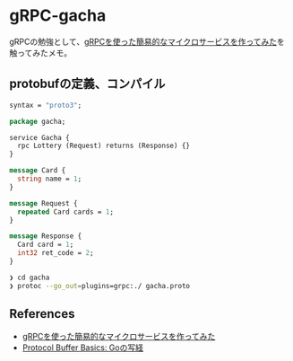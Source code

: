 # gRPC-gacha

gRPCの勉強として、[gRPCを使った簡易的なマイクロサービスを作ってみた](https://qiita.com/kotamat/items/a84301a16fc24a203304)を触ってみたメモ。


## protobufの定義、コンパイル

```proto
syntax = "proto3";

package gacha;

service Gacha {
  rpc Lottery (Request) returns (Response) {}
}

message Card {
  string name = 1;
}

message Request {
  repeated Card cards = 1;
}

message Response {
  Card card = 1;
  int32 ret_code = 2;
}
```

```sh
❯ cd gacha
❯ protoc --go_out=plugins=grpc:./ gacha.proto
```

## References
* [gRPCを使った簡易的なマイクロサービスを作ってみた](https://qiita.com/kotamat/items/a84301a16fc24a203304)
* [Protocol Buffer Basics: Goの写経](https://github.com/cipepser/gRPC-sample/tree/master/1)